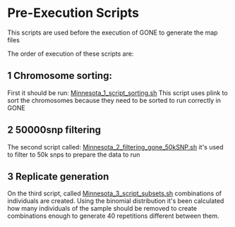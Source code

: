 
# Pre-Execution Scripts

This scripts are used before the execution of GONE to generate the map files

The order of execution of these scripts are:

## 1 Chromosome sorting:

First it should be run: [Minnesota_1_script_sorting.sh](https://github.com/villarpau/Wolf_Ne_reconstructions/tree/main/ExecutionScripts/Minnesota_1_script_sorting.sh)
This script uses plink to sort the chromosomes because they need to be sorted to run correctly in GONE

## 2 50000snp filtering

The second script called: [Minnesota_2_filtering_gone_50kSNP.sh](https://github.com/villarpau/Wolf_Ne_reconstructions/tree/main/ExecutionScripts/Minnesota_2_filtering_gone_50kSNP.sh) it's used to filter to 50k snps to prepare the data to run

## 3 Replicate generation

On the third script, called [Minnesota_3_script_subsets.sh](https://github.com/villarpau/Wolf_Ne_reconstructions/tree/main/ExecutionScripts/Minnesota_3_script_subsets.sh) combinations of individuals are created. Using the binomial distribution it's been calculated how many individuals of the sample should be removed to create combinations enough to generate 40 repetitions different between them. 










